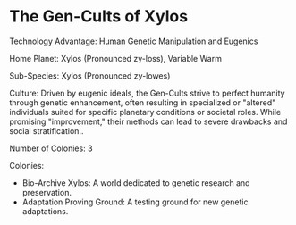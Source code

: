 # The Gen-Cults of Xylos

Technology Advantage: Human Genetic Manipulation and Eugenics

Home Planet: Xylos (Pronounced zy-loss), Variable Warm

Sub-Species: Xylos (Pronounced zy-lowes)

Culture: Driven by eugenic ideals, the Gen-Cults strive to perfect humanity through genetic enhancement, often resulting in specialized or "altered" individuals suited for specific planetary conditions or societal roles. While promising "improvement," their methods can lead to severe drawbacks and social stratification..

Number of Colonies: 3

Colonies:

- Bio-Archive Xylos: A world dedicated to genetic research and preservation.
- Adaptation Proving Ground: A testing ground for new genetic adaptations.
